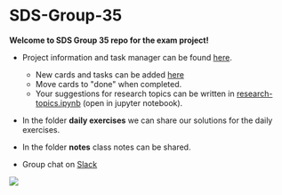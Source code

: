 # SDS-Group-35

**Welcome to SDS Group 35 repo for the exam project!** 

* Project information and task manager can be found [here](https://github.com/MatPiq/SDS-Group-35/projects).
  * New cards and tasks can be added [here](https://github.com/MatPiq/SDS-Group-35/projects/1#column-6188445)
  * Move cards to "done" when completed.
  * Your suggestions for research topics can be written in [research-topics.ipynb](https://github.com/MatPiq/SDS-Group-35/blob/master/research-topics.ipynb) (open in jupyter notebook).
  
* In the folder **daily exercises** we can share our solutions for the daily exercises.
* In the folder **notes** class notes can be shared.

* Group chat on [Slack](https://sdsgroup35.slack.com)




![](https://databigandsmalldotcom.files.wordpress.com/2015/02/bigdata.jpg)

